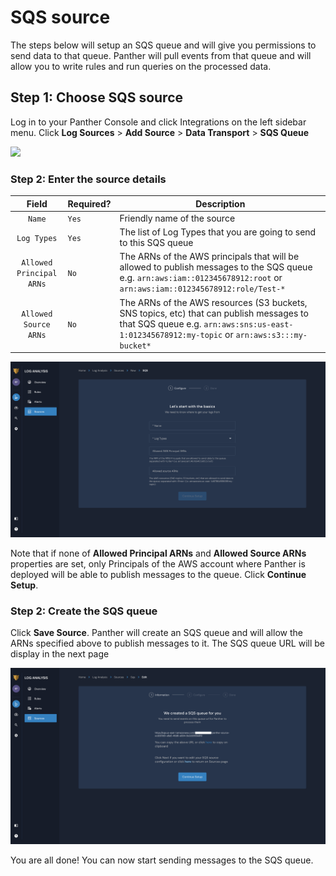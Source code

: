 # SQS source

The steps below will setup an SQS queue and will give you permissions to send data to that queue. Panther will pull events from that queue and will allow you to write rules and run queries on the processed data.

## Step 1: Choose SQS source

Log in to your Panther Console and click Integrations on the left sidebar menu. Click **Log Sources** > **Add Source** > **Data Transport** > **SQS Queue**

![](<../../../../../.gitbook/assets/image (4) (1).png>)

### Step 2: Enter the source details

|           Field          | Required? | Description                                                                                                                                                                             |
| :----------------------: | --------- | --------------------------------------------------------------------------------------------------------------------------------------------------------------------------------------- |
|          `Name`          | `Yes`     | Friendly name of the source                                                                                                                                                             |
|        `Log Types`       | `Yes`     | The list of Log Types that you are going to send to this SQS queue                                                                                                                      |
| `Allowed Principal ARNs` | `No`      | The ARNs of the AWS principals that will be allowed to publish messages to the SQS queue e.g. `arn:aws:iam::012345678912:root` or `arn:aws:iam::012345678912:role/Test-*`               |
|   `Allowed Source ARNs`  | `No`      | The ARNs of the AWS resources (S3 buckets, SNS topics, etc) that can publish messages to that SQS queue e.g. `arn:aws:sns:us-east-1:012345678912:my-topic` or `arn:aws:s3:::my-bucket*` |

![](<../../../../../.gitbook/assets/sqs-page2 (5) (5) (7) (7) (1) (1) (3) (6).png>)

Note that if none of **Allowed Principal ARNs** and **Allowed Source ARNs** properties are set, only Principals of the AWS account where Panther is deployed will be able to publish messages to the queue. Click **Continue Setup**.

### Step 2: Create the SQS queue

Click **Save Source**. Panther will create an SQS queue and will allow the ARNs specified above to publish messages to it. The SQS queue URL will be display in the next page

![](<../../../../../.gitbook/assets/sqs-page3 (5) (5) (7) (8) (1) (1) (3) (6).png>)

You are all done! You can now start sending messages to the SQS queue.
